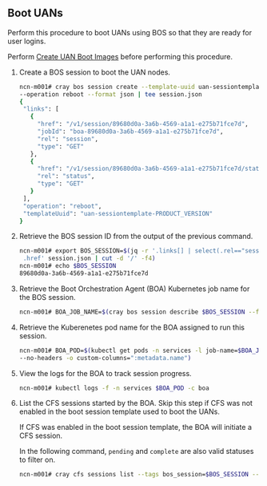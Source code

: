 ## Boot UANs

Perform this procedure to boot UANs using BOS so that they are ready for user logins.

Perform [Create UAN Boot Images](#create_uan_boot_images) before performing this procedure.

1. Create a BOS session to boot the UAN nodes.

    ```bash
    ncn-m001# cray bos session create --template-uuid uan-sessiontemplate-PRODUCT_VERSION \
    --operation reboot --format json | tee session.json
    {
     "links": [
       {
         "href": "/v1/session/89680d0a-3a6b-4569-a1a1-e275b71fce7d",
         "jobId": "boa-89680d0a-3a6b-4569-a1a1-e275b71fce7d",
         "rel": "session",
         "type": "GET"
       },
       {
         "href": "/v1/session/89680d0a-3a6b-4569-a1a1-e275b71fce7d/status",
         "rel": "status",
         "type": "GET"
       }
     ],
     "operation": "reboot",
     "templateUuid": "uan-sessiontemplate-PRODUCT_VERSION"
    }
    
    ```

3. Retrieve the BOS session ID from the output of the previous command.

    ```bash
    ncn-m001# export BOS_SESSION=$(jq -r '.links[] | select(.rel=="session") |
     .href' session.json | cut -d '/' -f4)
    ncn-m001# echo $BOS_SESSION
    89680d0a-3a6b-4569-a1a1-e275b71fce7d
    ```

4. Retrieve the Boot Orchestration Agent \(BOA\) Kubernetes job name for the BOS session.

    ```bash
    ncn-m001# BOA_JOB_NAME=$(cray bos session describe $BOS_SESSION --format json | jq -r .job)
    ```

5. Retrieve the Kuberenetes pod name for the BOA assigned to run this session.

    ```bash
    ncn-m001# BOA_POD=$(kubectl get pods -n services -l job-name=$BOA_JOB_NAME \
    --no-headers -o custom-columns=":metadata.name")
    ```

6. View the logs for the BOA to track session progress.

    ```bash
    ncn-m001# kubectl logs -f -n services $BOA_POD -c boa
    ```

7. List the CFS sessions started by the BOA. Skip this step if CFS was not enabled in the boot session template used to boot the UANs.

    If CFS was enabled in the boot session template, the BOA will initiate a CFS session.

    In the following command, `pending` and `complete` are also valid statuses to filter on.

    ```bash
    ncn-m001# cray cfs sessions list --tags bos_session=$BOS_SESSION --status running --format json
    ```

